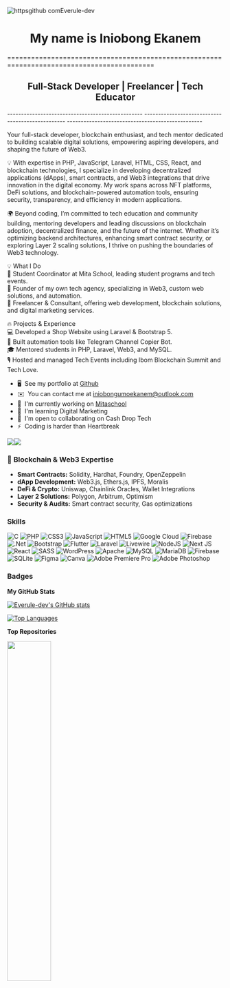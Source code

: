  ![httpsgithub comEverule-dev](https://github.com/user-attachments/assets/498372f1-df5a-4193-a6e3-c9dcb72d56f7)

<h1 align="center">My name is Iniobong Ekanem </h1>
===========================================================================================

<h2 align="center"> Full-Stack Developer | Freelancer | Tech Educator</h2>
-------------------------------------------------   -------------------------------------------------   -------------------------------------------------

Your full-stack developer, blockchain enthusiast, and tech mentor dedicated to building scalable digital solutions, empowering aspiring developers, and shaping the future of Web3.

💡 With expertise in PHP, JavaScript, Laravel, HTML, CSS, React, and blockchain technologies, I specialize in developing decentralized applications (dApps), smart contracts, and Web3 integrations that drive innovation in the digital economy. My work spans across NFT platforms, DeFi solutions, and blockchain-powered automation tools, ensuring security, transparency, and efficiency in modern applications.

🌍 Beyond coding, I’m committed to tech education and community building, mentoring developers and leading discussions on blockchain adoption, decentralized finance, and the future of the internet. Whether it’s optimizing backend architectures, enhancing smart contract security, or exploring Layer 2 scaling solutions, I thrive on pushing the boundaries of Web3 technology.

💡 What I Do <br>
🔹 Student Coordinator at Mita School, leading student programs and tech events. <br>
🔹 Founder of my own tech agency, specializing in Web3, custom web solutions, and automation. <br>
🔹 Freelancer & Consultant, offering web development, blockchain solutions, and digital marketing services. <br>

🔥 Projects & Experience <br>
💻 Developed a Shop Website using Laravel & Bootstrap 5.<br>
🤖 Built automation tools like Telegram Channel Copier Bot. <br>
🎓 Mentored students in PHP, Laravel, Web3, and MySQL. <br>
🎙️ Hosted and managed Tech Events including Ibom Blockchain Summit and Tech Love.<br>

* 🖥️  See my portfolio at [Github](http://github.com/Everule-dev/)<br>
* ✉️  You can contact me at [iniobongumoekanem@outlook.com](mailto:iniobongumoekanem@outlook.com)<br>
* 🚀  I'm currently working on [Mitaschool](http://mitaschool.com/)<br>
* 🧠  I'm learning Digital Marketing<br>
* 🤝  I'm open to collaborating on Cash Drop Tech<br>
* ⚡  Coding is harder than Heartbreak<br>

<a href="https://www.github.com/Everule-dev" target="_blank" rel="noreferrer"><img
src="https://img.shields.io/github/followers/Everule-dev?logo=github&style=for-the-badge&color=ef4444&labelColor=1c1917" /></a><a href="https://www.twitch.tv/everule" target="_blank" rel="noreferrer"><img
src="https://img.shields.io/twitch/status/everule?logo=twitchsx&style=for-the-badge&color=ef4444&labelColor=1c1917&label=TWITCH+STATUS" /></a>

### 🔗 **Blockchain & Web3 Expertise**
- **Smart Contracts:** Solidity, Hardhat, Foundry, OpenZeppelin
- **dApp Development:** Web3.js, Ethers.js, IPFS, Moralis
- **DeFi & Crypto:** Uniswap, Chainlink Oracles, Wallet Integrations
- **Layer 2 Solutions:** Polygon, Arbitrum, Optimism
- **Security & Audits:** Smart contract security, Gas optimizations

### Skills


![C](https://img.shields.io/badge/c-%2300599C.svg?style=for-the-badge&logo=c&logoColor=white) ![PHP](https://img.shields.io/badge/php-%23777BB4.svg?style=for-the-badge&logo=php&logoColor=white) ![CSS3](https://img.shields.io/badge/css3-%231572B6.svg?style=for-the-badge&logo=css3&logoColor=white) ![JavaScript](https://img.shields.io/badge/javascript-%23323330.svg?style=for-the-badge&logo=javascript&logoColor=%23F7DF1E) ![HTML5](https://img.shields.io/badge/html5-%23E34F26.svg?style=for-the-badge&logo=html5&logoColor=white) ![Google Cloud](https://img.shields.io/badge/GoogleCloud-%234285F4.svg?style=for-the-badge&logo=google-cloud&logoColor=white) ![Firebase](https://img.shields.io/badge/firebase-%23039BE5.svg?style=for-the-badge&logo=firebase) ![.Net](https://img.shields.io/badge/.NET-5C2D91?style=for-the-badge&logo=.net&logoColor=white) ![Bootstrap](https://img.shields.io/badge/bootstrap-%238511FA.svg?style=for-the-badge&logo=bootstrap&logoColor=white) ![Flutter](https://img.shields.io/badge/Flutter-%2302569B.svg?style=for-the-badge&logo=Flutter&logoColor=white) ![Laravel](https://img.shields.io/badge/laravel-%23FF2D20.svg?style=for-the-badge&logo=laravel&logoColor=white) ![Livewire](https://img.shields.io/badge/livewire-%234e56a6.svg?style=for-the-badge&logo=livewire&logoColor=white) ![NodeJS](https://img.shields.io/badge/node.js-6DA55F?style=for-the-badge&logo=node.js&logoColor=white) ![Next JS](https://img.shields.io/badge/Next-black?style=for-the-badge&logo=next.js&logoColor=white) ![React](https://img.shields.io/badge/react-%2320232a.svg?style=for-the-badge&logo=react&logoColor=%2361DAFB) ![SASS](https://img.shields.io/badge/SASS-hotpink.svg?style=for-the-badge&logo=SASS&logoColor=white) ![WordPress](https://img.shields.io/badge/WordPress-%23117AC9.svg?style=for-the-badge&logo=WordPress&logoColor=white) ![Apache](https://img.shields.io/badge/apache-%23D42029.svg?style=for-the-badge&logo=apache&logoColor=white) ![MySQL](https://img.shields.io/badge/mysql-4479A1.svg?style=for-the-badge&logo=mysql&logoColor=white) ![MariaDB](https://img.shields.io/badge/MariaDB-003545?style=for-the-badge&logo=mariadb&logoColor=white) ![Firebase](https://img.shields.io/badge/firebase-a08021?style=for-the-badge&logo=firebase&logoColor=ffcd34) ![SQLite](https://img.shields.io/badge/sqlite-%2307405e.svg?style=for-the-badge&logo=sqlite&logoColor=white) ![Figma](https://img.shields.io/badge/figma-%23F24E1E.svg?style=for-the-badge&logo=figma&logoColor=white) ![Canva](https://img.shields.io/badge/Canva-%2300C4CC.svg?style=for-the-badge&logo=Canva&logoColor=white) ![Adobe Premiere Pro](https://img.shields.io/badge/Adobe%20Premiere%20Pro-9999FF.svg?style=for-the-badge&logo=Adobe%20Premiere%20Pro&logoColor=white) ![Adobe Photoshop](https://img.shields.io/badge/adobe%20photoshop-%2331A8FF.svg?style=for-the-badge&logo=adobe%20photoshop&logoColor=white)


### Badges

<b>My GitHub Stats</b>

<a href="http://www.github.com/Everule-dev"><img src="https://github-readme-stats.vercel.app/api?username=Everule-dev&show_icons=true&hide=&count_private=true&title_color=facc15&text_color=ffffff&icon_color=ef4444&bg_color=1c1917&hide_border=true&show_icons=true" alt="Everule-dev's GitHub stats" /></a>



<a href="https://github.com/Everule-dev" align="left"><img src="https://github-readme-stats.vercel.app/api/top-langs/?username=Everule-dev&langs_count=10&title_color=facc15&text_color=ffffff&icon_color=ef4444&bg_color=1c1917&hide_border=true&locale=en&custom_title=Top%20%Languages" alt="Top Languages" /></a>

<b>Top Repositories</b>

<div width="100%" align="center"><a href="https://github.com/Everule-dev/Everule-dev" align="left"><img align="left" width="45%" src="https://github-readme-stats.vercel.app/api/pin/?username=Everule-dev&repo=Everule-dev&title_color=facc15&text_color=ffffff&icon_color=ef4444&bg_color=1c1917&hide_border=true&locale=en" /></a></div><br /><br /><br /><br /><br /><br /><br />

